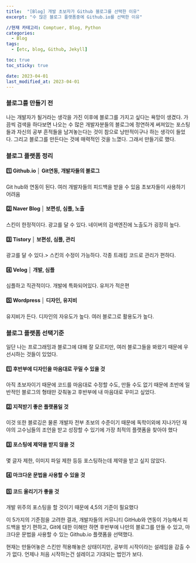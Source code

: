 ```yaml
---
title:  "[Blog] 개발 초보자가 Github 블로그를 선택한 이유"
excerpt: "수 많은 블로그 플랫폼중에 Github.io를 선택한 이유"

//현재 카테고리: Comptuer, Blog, Python
categories:
  - Blog
tags:
  - [etc, blog, Github, Jekyll]

toc: true
toc_sticky: true

date: 2023-04-01
last_modified_at: 2023-04-01
---
```


### 블로그를 만들기 전
나는 개발자가 될거라는 생각을 가진 이후에 블로그를 가지고 싶다는 욕망이 생겼다. 가끔씩 검색을 하다보면 나오는 수 많은 개발자분들의 블로그에 정연하게 써져있는 포스팅들과 자신의 공부 흔적들을 남겨놓는다는 것이 참으로 낭만적이구나 하는 생각이 들었다. 그리고 블로그를 만든다는 것에 매력적인 것을 느꼈다. 그래서 만들기로 했다.

### 블로그 플랫폼 정리
#### 1️⃣ Github.io │ Git연동, 개발자들의 블로그
Git hub와 연동이 된다.
여러 개발자들의 피드백을 받을 수 있음
초보자들이 사용하기 어려움

#### 2️⃣ Naver Blog │ 보편성, 심플, 노출
스킨이 한정적이다.
광고를 달 수 있다.
네이버의 검색엔진에 노출도가 굉장히 높다.

#### 3️⃣ Tistory │ 보편성, 심플, 관리
광고를 달 수 있다.>
스킨의 수정이 가능하다.
각종 트래킹 코드로 관리가 편하다.

#### 4️⃣ Velog │ 개발, 심플
심플하고 직관적이다.
개발에 특화되어있다.
유저가 적은편

#### 5️⃣ Wordpress │ 디자인, 유지비
유지비가 든다.
디자인의 자유도가 높다.
여러 블로그로 활용도가 높다.


### 블로그 플랫폼 선택기준
일단 나는 프로그래밍과 블로그에 대해 잘 모르지만, 여러 블로그들을 봐왔기 때문에 우선시하는 것들이 있었다.

#### 1️⃣ 후반부에 디자인을 마음대로 꾸밀 수 있을 것
아직 초보자이기 때문에 코드를 마음대로 수정할 수도, 만들 수도 없기 때문에 초반에 일반적인 블로그의 형태만 갖춰놓고 후반부에 내 마음대로 꾸미고 싶었다.

#### 2️⃣ 지적받기 좋은 플랫폼일 것
이것 또한 블로깅은 물론 개발자 전부 초보의 수준이기 때문에 독학이외에 지나가던 재야의 고수님들의 조언을 받고 성장할 수 있기에 가장 최적의 플랫폼을 찾아야 했다

#### 3️⃣ 포스팅에 제약을 받지 않을 것
몇 글자 제한, 이미지 파일 제한 등등 포스팅하는데 제약을 받고 싶지 않았다.

#### 4️⃣ 마크다운 문법을 사용할 수 있을 것

#### 5️⃣ 코드 올리기가 좋을 것
개발 위주의 포스팅을 할 것이기 때문에 4,5의 기준이 필요했다

이 5가지의 기준점을 고려한 결과, 개발자들의 커뮤니티 GitHub와 연동이 가능해서 피드백을 받기 편하고, Git에 대한 이해만 하면 후반부에 나만의 블로그를 만들 수 있고, 마크다운 문법을 사용할 수 있는 Github.io 플랫폼을 선택했다.

현재는 만들어놓은 스킨만 적용해놓은 상태이지만, 공부의 시작이라는 설레임을 감출 수가 없다. 언제나 처음 시작하는건 설레이고 기대되는 법인가 보다.

 